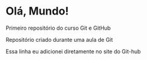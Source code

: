# Olá, Mundo!
 Primeiro repositório do curso Git e GitHub

Repositório criado durante uma aula de Git

Essa linha eu adicionei diretamente no site do Git-hub

